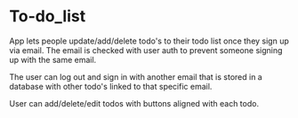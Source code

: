 # To-do_list

App lets people update/add/delete todo's to their todo list once they sign up via email. The email is checked with user auth to prevent someone signing up with the
same email.

The user can log out and sign in with another email that is stored in a database with other todo's linked to that specific email.

User can add/delete/edit todos with buttons aligned with each todo. 

